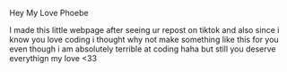 Hey My Love Phoebe 

I made this little webpage after seeing ur repost on tiktok and also since i know you love coding i thought why not make
something like this for you even though i am absolutely terrible at coding haha but still you deserve everythign my love <33 
